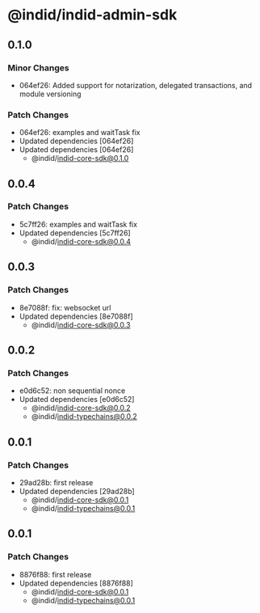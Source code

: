 # @indid/indid-admin-sdk

## 0.1.0

### Minor Changes

- 064ef26: Added support for notarization, delegated transactions, and module versioning

### Patch Changes

- 064ef26: examples and waitTask fix
- Updated dependencies [064ef26]
- Updated dependencies [064ef26]
  - @indid/indid-core-sdk@0.1.0

## 0.0.4

### Patch Changes

- 5c7ff26: examples and waitTask fix
- Updated dependencies [5c7ff26]
  - @indid/indid-core-sdk@0.0.4

## 0.0.3

### Patch Changes

- 8e7088f: fix: websocket url
- Updated dependencies [8e7088f]
  - @indid/indid-core-sdk@0.0.3

## 0.0.2

### Patch Changes

- e0d6c52: non sequential nonce
- Updated dependencies [e0d6c52]
  - @indid/indid-core-sdk@0.0.2
  - @indid/indid-typechains@0.0.2

## 0.0.1

### Patch Changes

- 29ad28b: first release
- Updated dependencies [29ad28b]
  - @indid/indid-core-sdk@0.0.1
  - @indid/indid-typechains@0.0.1

## 0.0.1

### Patch Changes

- 8876f88: first release
- Updated dependencies [8876f88]
  - @indid/indid-core-sdk@0.0.1
  - @indid/indid-typechains@0.0.1
